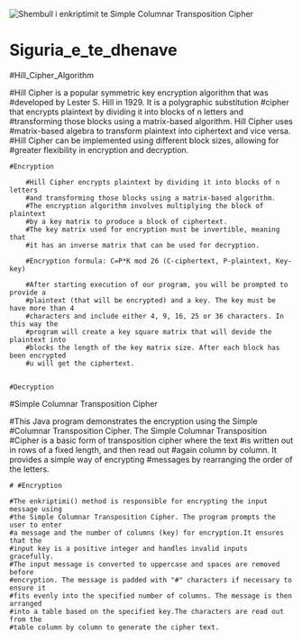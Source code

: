 ![Shembull i enkriptimit te Simple Columnar Transposition Cipher](https://github.com/Aldialdiqw/Siguria_e_te_dhenave/assets/155023104/ae2f405e-1aac-48ec-8697-c64ca8011970)
# Siguria_e_te_dhenave

#Hill_Cipher_Algorithm

#Hill Cipher is a popular symmetric key encryption algorithm that was 
#developed by Lester S. Hill in 1929. It is a polygraphic substitution 
#cipher that encrypts plaintext by dividing it into blocks of n letters and 
#transforming those blocks using a matrix-based algorithm. Hill Cipher uses 
#matrix-based algebra to transform plaintext into ciphertext and vice versa.
#Hill Cipher can be implemented using different block sizes, allowing for 
#greater flexibility in encryption and decryption.

    #Encryption

        #Hill Cipher encrypts plaintext by dividing it into blocks of n letters 
        #and transforming those blocks using a matrix-based algorithm.
        #The encryption algorithm involves multiplying the block of plaintext 
        #by a key matrix to produce a block of ciphertext.
        #The key matrix used for encryption must be invertible, meaning that 
        #it has an inverse matrix that can be used for decryption.

        #Encryption formula: C=P*K mod 26 (C-ciphertext, P-plaintext, Key-key)

        #After starting execution of our program, you will be prompted to provide a 
        #plaintext (that will be encrypted) and a key. The key must be have more than 4 
        #characters and include either 4, 9, 16, 25 or 36 characters. In this way the
        #program will create a key square matrix that will devide the plaintext into
        #blocks the length of the key matrix size. After each block has been encrypted
        #u will get the ciphertext.
    

    #Decryption
    
#Simple Columnar Transposition Cipher

#This Java program demonstrates the encryption using the Simple 
#Columnar Transposition Cipher. The Simple Columnar Transposition 
#Cipher is a basic form of transposition cipher where the text
#is written out in rows of a fixed length, and then read out 
#again column by column. It provides a simple way of encrypting 
#messages by rearranging the order of the letters.

    # #Encryption

    #The enkriptimi() method is responsible for encrypting the input message using 
    #the Simple Columnar Transposition Cipher. The program prompts the user to enter 
    #a message and the number of columns (key) for encryption.It ensures that the 
    #input key is a positive integer and handles invalid inputs gracefully.
    #The input message is converted to uppercase and spaces are removed before 
    #encryption. The message is padded with "#" characters if necessary to ensure it 
    #fits evenly into the specified number of columns. The message is then arranged 
    #into a table based on the specified key.The characters are read out from the 
    #table column by column to generate the cipher text.

        

        
